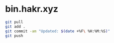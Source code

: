 # bin.hakr.xyz

```bash
git pull
git add .
git commit -am "Updated: $(date +%F\ %H:%M:%S)"
git push
```
